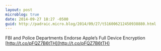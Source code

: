 ```yaml
---
layout: post
microblog: true
date: 2014-09-27 18:27 -0500
guid: http://padraic.micro.blog/2014/09/27/t516006212450938880.html
---
```

FBI and Police Departments Endorse Apple’s Full Device Encryption [http://t.co/pFQZ7B6tTH](http://t.co/pFQZ7B6tTH)
